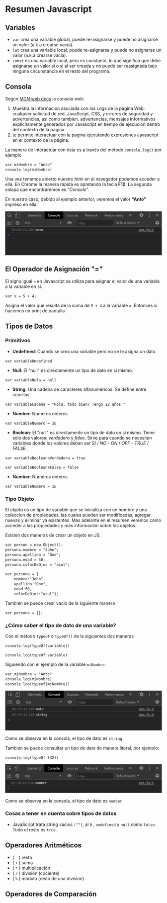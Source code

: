 # Resumen Javascript

## Variables
- `var` crea una variable global, puede re-asignarse y puede no asignarse un valor (a.k.a crearse vacía).
-  `let` crea una variable local, puede re-asignarse y puede no asignarse un valor (a.k.a crearse vacía).
-  `const` es una variable local, pero es constante, lo que significa que debe asignarse un valor si o si al ser creada y no puede ser reasignada bajo ninguna circunstancia en el resto del 
programa.


## Consola
Según [MDN web docs](https://developer.mozilla.org/es/docs/Tools/Web_Console "Consola Web") la consola web:
1. Muestra la informacion asociada con los Logs de la pagina Web: cualquier solicitud de red, JavaScript, CSS, y errores de seguridad y advertencias, asi como tambien, advertencias, mensajes informativos explicitamente generados por Javascript en tiempo de ejecucion dentro del contexto de la pagina.
2. te permite interactuar con la pagina ejecutando expresiones Javascript en el contexto de la página.

La manera de interactuar con ésta es a través del método `console.log()` por ejemplo

```
var miNombre = "Anto"
console.log(miNombre)
```

Una vez tenemos abierto nuestro html en el navegador podemos acceder a ella. En Chrome la manera rápida es apretando la tecla **F12**. La segunda solapa que encontraremos es _"Console"_.

En nuestro caso, debido al ejemplo anterior, veremos el valor **"Anto"** impreso en ella.

![Ejemplo console.log](./ejemplosCodigo/consolelogAnto.png)

## El Operador de Asignación "="
El signo igual `=` en Javascript se utiliza para asignar el valor de una variable a la variable en si.

```
var x = 5 + 4;
```
Asigna el valor que resulta de la suma de `5 + 4` a la variable `x`. Entonces si hacemos un print de pantalla

## Tipos de Datos
### Primitivos
- **Undefined**: Cuando se crea una variable pero no se le asigna un dato.
```
var variableUndefined
```
- **Null**: El "null" es directamente un tipo de dato en sí mismo.
```
var variableNula = null
```
- **String**: Una cadena de caracteres alfanuméricos. Se define entre comillas.
```
var variableCadena = "Hola, todo bien? Tengo 22 años."
```
- **Number**: Numeros enteros
```
var variableNumero = 16
```
- **Boolean**: El "null" es directamente un tipo de dato en sí mismo. Tiene solo dos valores: _verdadero_ y _falso_. Sirve para cuando se necesiten variables donde los valores deban ser _SI_ / _NO_ - _ON_ / _OFF_ - _TRUE_ / _FALSE_.
```
var variableBooleanaVerdadera = true
```
```
var variableBooleanaFalsa = false
```
- **Number**: Numeros enteros
```
var variableNumero = 16
```

### Tipo Objeto
El objeto es un tipo de variable que se inicializa con un nombre y una coleccion de propiedades, las cuales pueden ser modificadas, agregar nuevas y eliminar ya existentes.
Mas adelante en el resumen veremos como acceder a las propiedades y más información sobre los objetos. 

Existen dos maneras de crear un objeto en JS. 
```
var person = new Object();
persona.nombre = "John";
persona.apellido = "Doe";
persona.edad = 50;
persona.colorDeOjos = "azul";
```
```
var persona = {
    nombre:"John",
    apellido:"Doe",
    edad:50,
    colorDeOjos:"azul"};
```

También se puede crear vacío de la siguiente manera
```
var persona = {};
```
### ¿Cómo saber el tipo de dato de una variable?
Con el método `typeof` o `typeOf()` de la siguientes dos maneras
```
console.log(typeOf(variable))
```
```
console.log(typeOf variable)
```

Siguiendo con el ejemplo de la variable `miNombre`:
```
var miNombre = "Anto"
console.log(miNombre)
console.log(typeof(miNombre))
```
![Ejemplo typeOfVariableconsola](./ejemplosCodigo/typeOfVariableconsola.png)

Como se observa en la consola, el tipo de dato es `string`

También se puede consultar un tipo de dato de manera literal, por ejemplo:
```
console.log(typeOf (42))
```

![Ejemplo typeOfVariableconsola](./ejemplosCodigo/typeOf42consola.png)

Como se observa en la consola, el tipo de dato es `number`

### Cosas a tener en cuenta sobre tipos de datos
- JavaScript trata string vacios `("")`, al `0` , `undefined` y `null` como `false`. Todo el resto es `true`.

## Operadores Aritméticos
- ( `-` ) resta
- ( `+` ) suma
- ( `*` ) multiplicación
- ( `/` ) división (cociente)
- ( `%` ) módulo (resto de una división)

## Operadores de Comparación
